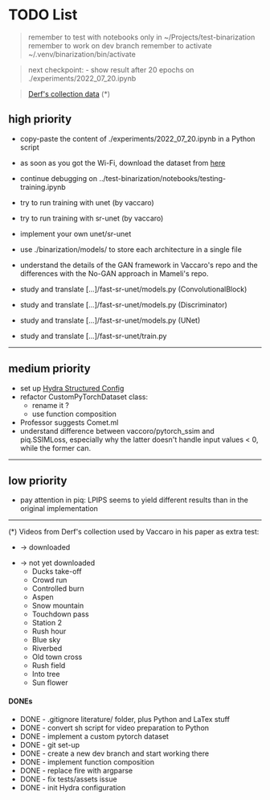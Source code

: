 TODO List
==========

> remember to test with notebooks only in ~/Projects/test-binarization
> remember to work on dev branch
> remember to activate ~/.venv/binarization/bin/activate

> next checkpoint:
    - show result after 20 epochs on ./experiments/2022\_07\_20.ipynb

> [Derf's collection data](https://media.xiph.org/video/derf/) (*)


## high priority

- copy-paste the content of ./experiments/2022_07_20.ipynb in a Python script
- as soon as you got the Wi-Fi, download the dataset from [here](https://data.bris.ac.uk/datasets/tar/3h0hduxrq4awq2ffvhabjzbzi1.zip)
- continue debugging on ../test-binarization/notebooks/testing-training.ipynb
- try to run training with unet (by vaccaro)
- try to run training with sr-unet (by vaccaro)
- implement your own unet/sr-unet

- use ./binarization/models/ to store each architecture in a single file
- understand the details of the GAN framework in Vaccaro's repo and the
    differences with the No-GAN approach in Mameli's repo.

- study and translate [...]/fast-sr-unet/models.py (ConvolutionalBlock)
- study and translate [...]/fast-sr-unet/models.py (Discriminator)
- study and translate [...]/fast-sr-unet/models.py (UNet)
- study and translate [...]/fast-sr-unet/train.py

---

## medium priority
- set up [Hydra Structured Config](https://hydra.cc/docs/advanced/terminology/#structured-config)
- refactor CustomPyTorchDataset class:
    - rename it ?
    - use function composition
- Professor suggests Comet.ml
- understand difference between vaccoro/pytorch\_ssim and piq.SSIMLoss,
    especially why the latter doesn't handle input values < 0, while the
    former can.

---

## low priority
- pay attention in piq: LPIPS seems to yield different results than in the
    original implementation

---

(*) Videos from Derf's collection used by Vaccaro in his paper as extra test:
+ -> downloaded
- -> not yet downloaded
    + Ducks take-off
    + Crowd run
    - Controlled burn
    - Aspen
    - Snow mountain
    - Touchdown pass
    - Station 2
    - Rush hour
    - Blue sky
    - Riverbed
    - Old town cross
    - Rush field
    - Into tree
    - Sun flower

#### DONEs
- DONE - .gitignore literature/ folder, plus Python and LaTex stuff
- DONE - convert sh script for video preparation to Python
- DONE - implement a custom pytorch dataset
- DONE - git set-up
- DONE - create a new dev branch and start working there
- DONE - implement function composition
- DONE - replace fire with argparse
- DONE - fix tests/assets issue
- DONE - init Hydra configuration

